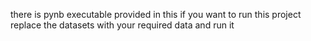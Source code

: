 there is pynb executable provided in this if you want to run this project replace the datasets with your required data and run it 
